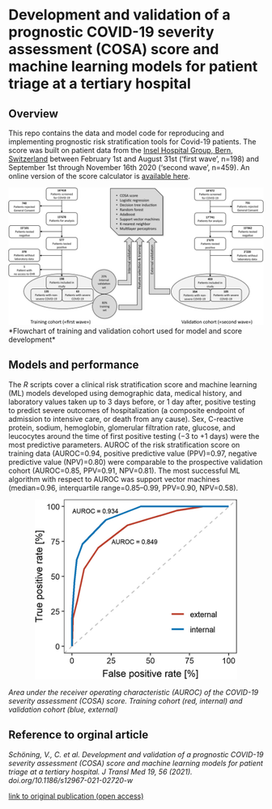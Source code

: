 # Development and validation of a prognostic COVID-19 severity assessment (COSA) score and machine learning models for patient triage at a tertiary hospital

## Overview
This repo contains the data and model code for reproducing and implementing prognostic risk stratification tools for Covid-19 patients. The score was built on patient data from the [Insel Hospital Group, Bern, Switzerland](https://www.insel.ch) between February 1st and August 31st (‘first wave’, n=198) and September 1st through November 16th 2020 (‘second wave’, n=459). An online version of the score calculator is [available here](https://cptbern.github.io/cosa/).

<center><img src="images/flowchart.png" width="600"></center>
*Flowchart of training and validation cohort used for model and score development*


## Models and performance
The *R* scripts cover a clinical risk stratification score and machine learning (ML) models developed using demographic data, medical history, and laboratory values taken up to 3 days before, or 1 day after, positive testing to predict severe outcomes of hospitalization (a composite endpoint of admission to intensive care, or death from any cause). Sex, C-reactive protein, sodium, hemoglobin, glomerular filtration rate, glucose, and leucocytes around the time of first positive testing (−3 to +1 days) were the most predictive parameters. AUROC of the risk stratification score on training data (AUROC=0.94, positive predictive value (PPV)=0.97, negative predictive value (NPV)=0.80) were comparable to the prospective validation cohort (AUROC=0.85, PPV=0.91, NPV=0.81). The most successful ML algorithm with respect to AUROC was support vector machines (median=0.96, interquartile range=0.85–0.99, PPV=0.90, NPV=0.58).

<center><img src="images/auroc.png" width="400"></center>

*Area under the receiver operating characteristic (AUROC) of the COVID-19 severity assessment (COSA) score. Training cohort (red, internal) and validation cohort (blue, external)*


## Reference to orginal article

*Schöning, V., C. et al. Development and validation of a prognostic COVID-19 severity assessment (COSA) score and machine learning models for patient triage at a tertiary hospital. J Transl Med 19, 56 (2021). doi.org/10.1186/s12967-021-02720-w*

[link to original publication (open access)](https://translational-medicine.biomedcentral.com/articles/10.1186/s12967-021-02720-w)
